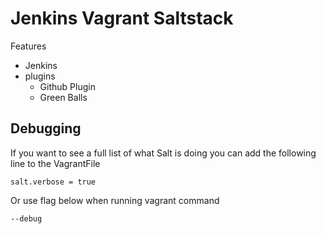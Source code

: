 # Jenkins Vagrant Saltstack

Features

* Jenkins
* plugins
  * Github Plugin
  * Green Balls

## Debugging

If you want to see a full list of what Salt is doing you can add the following line to the VagrantFile

```salt.verbose = true```

Or use flag below when running vagrant command

```--debug```

